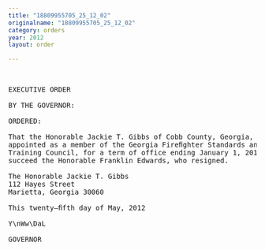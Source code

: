 ```yaml
---
title: "18809955705_25_12_02"
originalname: "18809955705_25_12_02"
category: orders
year: 2012
layout: order

---
```

<pre>
 

EXECUTIVE ORDER

BY THE GOVERNOR:

ORDERED:

That the Honorable Jackie T. Gibbs of Cobb County, Georgia, is
appointed as a member of the Georgia Fireﬁghter Standards and
Training Council, for a term of office ending January 1, 2013, to
succeed the Honorable Franklin Edwards, who resigned.

The Honorable Jackie T. Gibbs
112 Hayes Street
Marietta, Georgia 30060

This twenty—ﬁfth day of May, 2012

Y\nWw\DaL

GOVERNOR

</pre>
